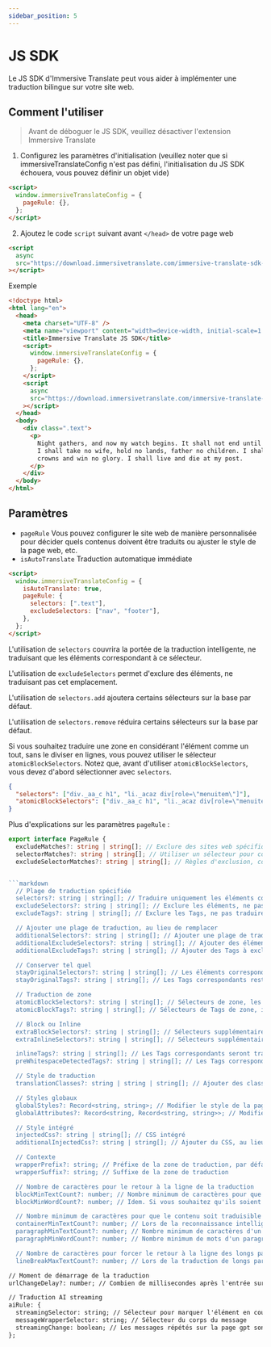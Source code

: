 ```yaml
---
sidebar_position: 5
---
```


# JS SDK

Le JS SDK d'Immersive Translate peut vous aider à implémenter une traduction bilingue sur votre site web.

## Comment l'utiliser

> Avant de déboguer le JS SDK, veuillez désactiver l'extension Immersive Translate

1. Configurez les paramètres d'initialisation (veuillez noter que si immersiveTranslateConfig n'est pas défini, l'initialisation du JS SDK échouera, vous pouvez définir un objet vide)

```html
<script>
  window.immersiveTranslateConfig = {
    pageRule: {},
  };
</script>
```

2. Ajoutez le code `script` suivant avant `</head>` de votre page web

```html
<script
  async
  src="https://download.immersivetranslate.com/immersive-translate-sdk-latest.js"
></script>
```

Exemple

```html
<!doctype html>
<html lang="en">
  <head>
    <meta charset="UTF-8" />
    <meta name="viewport" content="width=device-width, initial-scale=1.0" />
    <title>Immersive Translate JS SDK</title>
    <script>
      window.immersiveTranslateConfig = {
        pageRule: {},
      };
    </script>
    <script
      async
      src="https://download.immersivetranslate.com/immersive-translate-sdk-latest.js"
    ></script>
  </head>
  <body>
    <div class=".text">
      <p>
        Night gathers, and now my watch begins. It shall not end until my death.
        I shall take no wife, hold no lands, father no children. I shall wear no
        crowns and win no glory. I shall live and die at my post.
      </p>
    </div>
  </body>
</html>
```

## Paramètres

- `pageRule`
  Vous pouvez configurer le site web de manière personnalisée pour décider quels contenus doivent être traduits ou ajuster le style de la page web, etc.
- `isAutoTranslate`
  Traduction automatique immédiate

```html
<script>
  window.immersiveTranslateConfig = {
    isAutoTranslate: true,
    pageRule: {
      selectors: [".text"],
      excludeSelectors: ["nav", "footer"],
    },
  };
</script>
```

L'utilisation de `selectors` couvrira la portée de la traduction intelligente, ne traduisant que les éléments correspondant à ce sélecteur.

L'utilisation de `excludeSelectors` permet d'exclure des éléments, ne traduisant pas cet emplacement.

L'utilisation de `selectors.add` ajoutera certains sélecteurs sur la base par défaut.

L'utilisation de `selectors.remove` réduira certains sélecteurs sur la base par défaut.

Si vous souhaitez traduire une zone en considérant l'élément comme un tout, sans le diviser en lignes, vous pouvez utiliser le sélecteur `atomicBlockSelectors`. Notez que, avant d'utiliser `atomicBlockSelectors`, vous devez d'abord sélectionner avec `selectors`.

```json
{
  "selectors": ["div._aa_c h1", "li._acaz div[role=\"menuitem\"]"],
  "atomicBlockSelectors": ["div._aa_c h1", "li._acaz div[role=\"menuitem\"]"]
}
```

Plus d'explications sur les paramètres `pageRule` :

```typescript
export interface PageRule {
  excludeMatches?: string | string[]; // Exclure des sites web spécifiques.
  selectorMatches?: string | string[]; // Utiliser un sélecteur pour correspondre, sans avoir à spécifier toutes les URL.
  excludeSelectorMatches?: string | string[]; // Règles d'exclusion, comme ci-dessus.


```markdown
  // Plage de traduction spécifiée
  selectors?: string | string[]; // Traduire uniquement les éléments correspondants
  excludeSelectors?: string | string[]; // Exclure les éléments, ne pas traduire les éléments correspondants
  excludeTags?: string | string[]; // Exclure les Tags, ne pas traduire les Tags correspondants

  // Ajouter une plage de traduction, au lieu de remplacer
  additionalSelectors?: string | string[]; // Ajouter une plage de traduction. Dans la zone de traduction intelligente, ajouter une position de traduction.
  additionalExcludeSelectors?: string | string[]; // Ajouter des éléments à exclure, pour que la traduction intelligente ne traduise pas des positions spécifiques.
  additionalExcludeTags?: string | string[]; // Ajouter des Tags à exclure

  // Conserver tel quel
  stayOriginalSelectors?: string | string[]; // Les éléments correspondants resteront tels quels. Souvent utilisé pour les tags des sites de forum.
  stayOriginalTags?: string | string[]; // Les Tags correspondants resteront tels quels, par exemple `code`

  // Traduction de zone
  atomicBlockSelectors?: string | string[]; // Sélecteurs de zone, les éléments correspondants seront considérés comme un tout, sans traduction segmentée
  atomicBlockTags?: string | string[]; // Sélecteurs de Tags de zone, idem

  // Block ou Inline
  extraBlockSelectors?: string | string[]; // Sélecteurs supplémentaires, les éléments correspondants seront traités comme des éléments block, occupant une ligne entière.
  extraInlineSelectors?: string | string[]; // Sélecteurs supplémentaires, les éléments correspondants seront traités comme des éléments inline.

  inlineTags?: string | string[]; // Les Tags correspondants seront traités comme des éléments inline
  preWhitespaceDetectedTags?: string | string[]; // Les Tags correspondants seront automatiquement mis à la ligne

  // Style de traduction
  translationClasses?: string | string | string[]; // Ajouter des classes supplémentaires à la traduction

  // Styles globaux
  globalStyles?: Record<string, string>; // Modifier le style de la page, utile si la traduction perturbe la mise en page.
  globalAttributes?: Record<string, Record<string, string>>; // Modifier les attributs des éléments de la page

  // Style intégré
  injectedCss?: string | string[]; // CSS intégré
  additionalInjectedCss?: string | string[]; // Ajouter du CSS, au lieu de remplacer directement.

  // Contexte
  wrapperPrefix?: string; // Préfixe de la zone de traduction, par défaut smart, décide de l'ajout d'une nouvelle ligne selon le nombre de mots.
  wrapperSuffix?: string; // Suffixe de la zone de traduction

  // Nombre de caractères pour le retour à la ligne de la traduction
  blockMinTextCount?: number; // Nombre minimum de caractères pour que la traduction soit considérée comme un block, sinon elle sera un élément inline.
  blockMinWordCount?: number; // Idem. Si vous souhaitez qu'ils soient toujours à la ligne, vous pouvez mettre 0.

  // Nombre minimum de caractères pour que le contenu soit traduisible
  containerMinTextCount?: number; // Lors de la reconnaissance intelligente, le nombre minimum de caractères que doit contenir un élément pour être traduit, par défaut 18
  paragraphMinTextCount?: number; // Nombre minimum de caractères d'un paragraphe original, le contenu supérieur à ce nombre sera traduit
  paragraphMinWordCount?: number; // Nombre minimum de mots d'un paragraphe original

  // Nombre de caractères pour forcer le retour à la ligne des longs paragraphes
  lineBreakMaxTextCount?: number; // Lors de la traduction de longs paragraphes, nombre maximum de caractères pour forcer le retour à la ligne.
```

```markdown
// Moment de démarrage de la traduction
urlChangeDelay?: number; // Combien de millisecondes après l'entrée sur la page pour commencer la traduction. Pour attendre l'initialisation de la page, la valeur par défaut est actuellement de 250ms

// Traduction AI streaming
aiRule: {
  streamingSelector: string; // Sélecteur pour marquer l'élément en cours de traduction sur la page gpt
  messageWrapperSelector: string; // Sélecteur du corps du message
  streamingChange: boolean; // Les messages répétés sur la page gpt sont-ils des mises à jour incrémentielles ou complètes. gpt est incrémentiel
};
```
